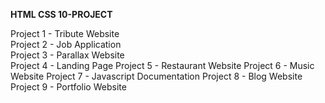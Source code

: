 **HTML CSS 10-PROJECT**

Project 1 - Tribute Website  
Project 2 - Job Application  
Project 3 - Parallax Website  
Project 4 - Landing Page 
Project 5 - Restaurant Website
Project 6 - Music Website
Project 7 - Javascript Documentation
Project 8 - Blog Website
Project 9 - Portfolio Website
